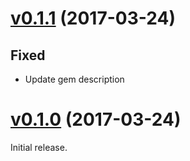 # [v0.1.1](https://github.com/dtan4/xronor/releases/tag/v0.1.0) (2017-03-24)

## Fixed

- Update gem description

# [v0.1.0](https://github.com/dtan4/xronor/releases/tag/v0.1.0) (2017-03-24)

Initial release.
